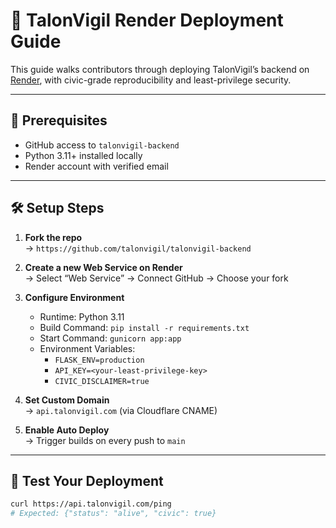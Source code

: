# 🚀 TalonVigil Render Deployment Guide

This guide walks contributors through deploying TalonVigil’s backend on [Render](https://render.com), with civic-grade reproducibility and least-privilege security.

---

## 🧱 Prerequisites

- GitHub access to `talonvigil-backend`
- Python 3.11+ installed locally
- Render account with verified email

---

## 🛠️ Setup Steps

1. **Fork the repo**  
   → `https://github.com/talonvigil/talonvigil-backend`

2. **Create a new Web Service on Render**  
   → Select “Web Service” → Connect GitHub → Choose your fork

3. **Configure Environment**
   - Runtime: Python 3.11
   - Build Command: `pip install -r requirements.txt`
   - Start Command: `gunicorn app:app`
   - Environment Variables:
     - `FLASK_ENV=production`
     - `API_KEY=<your-least-privilege-key>`
     - `CIVIC_DISCLAIMER=true`

4. **Set Custom Domain**  
   → `api.talonvigil.com` (via Cloudflare CNAME)

5. **Enable Auto Deploy**  
   → Trigger builds on every push to `main`

---

## 🧪 Test Your Deployment

```bash
curl https://api.talonvigil.com/ping
# Expected: {"status": "alive", "civic": true}

